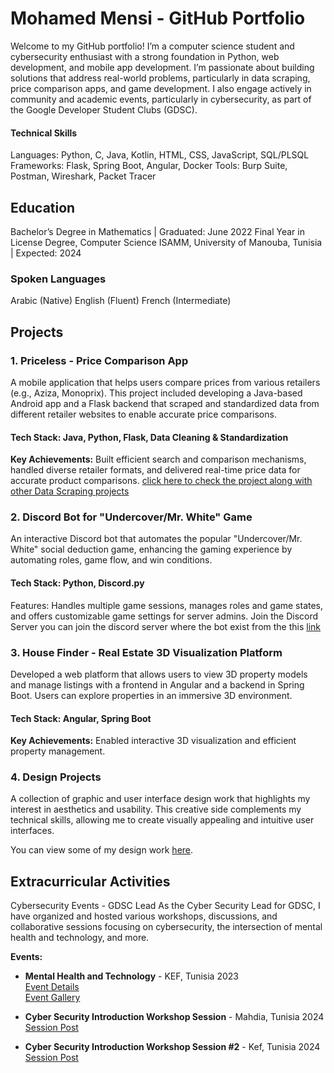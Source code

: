 # Mohamed Mensi - GitHub Portfolio

Welcome to my GitHub portfolio! I’m a computer science student and cybersecurity enthusiast with a strong foundation in Python, web development, and mobile app development. I’m passionate about building solutions that address real-world problems, particularly in data scraping, price comparison apps, and game development. I also engage actively in community and academic events, particularly in cybersecurity, as part of the Google Developer Student Clubs (GDSC).

#### Technical Skills
Languages: Python, C, Java, Kotlin, HTML, CSS, JavaScript, SQL/PLSQL
Frameworks: Flask, Spring Boot, Angular, Docker
Tools: Burp Suite, Postman, Wireshark, Packet Tracer
## Education
Bachelor’s Degree in Mathematics | Graduated: June 2022
Final Year in License Degree, Computer Science
ISAMM, University of Manouba, Tunisia | Expected: 2024
### Spoken Languages
Arabic (Native)
English (Fluent)
French (Intermediate)
## Projects
### 1. Priceless - Price Comparison App
A mobile application that helps users compare prices from various retailers (e.g., Aziza, Monoprix). This project included developing a Java-based Android app and a Flask backend that scraped and standardized data from different retailer websites to enable accurate price comparisons.

#### Tech Stack: Java, Python, Flask, Data Cleaning & Standardization
**Key Achievements:** Built efficient search and comparison mechanisms, handled diverse retailer formats, and delivered real-time price data for accurate product comparisons.
[click here to check the project along with other Data Scraping projects](https://github.com/mohamed159753/DataScraping/tree/main)

### 2. Discord Bot for "Undercover/Mr. White" Game
An interactive Discord bot that automates the popular "Undercover/Mr. White" social deduction game, enhancing the gaming experience by automating roles, game flow, and win conditions.

#### Tech Stack: Python, Discord.py
Features: Handles multiple game sessions, manages roles and game states, and offers customizable game settings for server admins.
Join the Discord Server
you can join the discord server where the bot exist from the this [link](https://discord.gg/9e8RbS4e)

### 3. House Finder - Real Estate 3D Visualization Platform
Developed a web platform that allows users to view 3D property models and manage listings with a frontend in Angular and a backend in Spring Boot. Users can explore properties in an immersive 3D environment.

#### Tech Stack: Angular, Spring Boot
**Key Achievements:** Enabled interactive 3D visualization and efficient property management.
### 4. Design Projects
A collection of graphic and user interface design work that highlights my interest in aesthetics and usability. This creative side complements my technical skills, allowing me to create visually appealing and intuitive user interfaces.

You can view some of my design work [here](https://drive.google.com/drive/folders/1yA3nKpvgHqZcvfbLyZvRZQgX2uyVbdgj?usp=sharing).

## Extracurricular Activities
Cybersecurity Events - GDSC Lead
As the Cyber Security Lead for GDSC, I have organized and hosted various workshops, discussions, and collaborative sessions focusing on cybersecurity, the intersection of mental health and technology, and more.

**Events:**
- **Mental Health and Technology** - KEF, Tunisia 2023  
  [Event Details](https://gdsc.community.dev/events/details/developer-student-clubs-institut-superieur-de-linformatique-du-kef-presents-mental-health-and-technology/)  
  [Event Gallery](https://www.facebook.com/share/p/GZi7Zz88yKvx3Stp/)

- **Cyber Security Introduction Workshop Session** - Mahdia, Tunisia 2024  
  [Session Post](https://www.facebook.com/share/p/WNUqjDhP61vPfdM4/)

- **Cyber Security Introduction Workshop Session #2** - Kef, Tunisia 2024  
  [Session Post](https://www.facebook.com/share/p/iYsAt9kLGcJLormS/)
